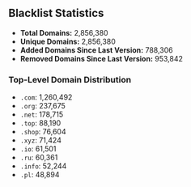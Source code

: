 ## Blacklist Statistics

- **Total Domains:** 2,856,380
- **Unique Domains:** 2,856,380
- **Added Domains Since Last Version:** 788,306
- **Removed Domains Since Last Version:** 953,842

### Top-Level Domain Distribution

-  `.com`: 1,260,492
-  `.org`: 237,675
-  `.net`: 178,715
-  `.top`: 88,190
-  `.shop`: 76,604
-  `.xyz`: 71,424
-  `.io`: 61,501
-  `.ru`: 60,361
-  `.info`: 52,244
-  `.pl`: 48,894
